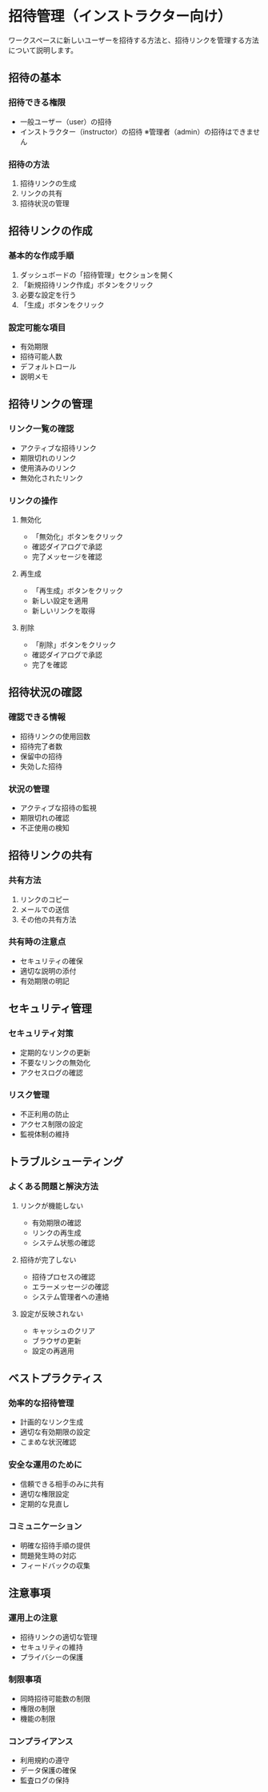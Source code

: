 # 招待管理（インストラクター向け）

ワークスペースに新しいユーザーを招待する方法と、招待リンクを管理する方法について説明します。

## 招待の基本

### 招待できる権限
- 一般ユーザー（user）の招待
- インストラクター（instructor）の招待
※管理者（admin）の招待はできません

### 招待の方法
1. 招待リンクの生成
2. リンクの共有
3. 招待状況の管理

## 招待リンクの作成

### 基本的な作成手順
1. ダッシュボードの「招待管理」セクションを開く
2. 「新規招待リンク作成」ボタンをクリック
3. 必要な設定を行う
4. 「生成」ボタンをクリック

### 設定可能な項目
- 有効期限
- 招待可能人数
- デフォルトロール
- 説明メモ

## 招待リンクの管理

### リンク一覧の確認
- アクティブな招待リンク
- 期限切れのリンク
- 使用済みのリンク
- 無効化されたリンク

### リンクの操作
1. 無効化
   - 「無効化」ボタンをクリック
   - 確認ダイアログで承認
   - 完了メッセージを確認

2. 再生成
   - 「再生成」ボタンをクリック
   - 新しい設定を適用
   - 新しいリンクを取得

3. 削除
   - 「削除」ボタンをクリック
   - 確認ダイアログで承認
   - 完了を確認

## 招待状況の確認

### 確認できる情報
- 招待リンクの使用回数
- 招待完了者数
- 保留中の招待
- 失効した招待

### 状況の管理
- アクティブな招待の監視
- 期限切れの確認
- 不正使用の検知

## 招待リンクの共有

### 共有方法
1. リンクのコピー
2. メールでの送信
3. その他の共有方法

### 共有時の注意点
- セキュリティの確保
- 適切な説明の添付
- 有効期限の明記

## セキュリティ管理

### セキュリティ対策
- 定期的なリンクの更新
- 不要なリンクの無効化
- アクセスログの確認

### リスク管理
- 不正利用の防止
- アクセス制限の設定
- 監視体制の維持

## トラブルシューティング

### よくある問題と解決方法

1. リンクが機能しない
   - 有効期限の確認
   - リンクの再生成
   - システム状態の確認

2. 招待が完了しない
   - 招待プロセスの確認
   - エラーメッセージの確認
   - システム管理者への連絡

3. 設定が反映されない
   - キャッシュのクリア
   - ブラウザの更新
   - 設定の再適用

## ベストプラクティス

### 効率的な招待管理
- 計画的なリンク生成
- 適切な有効期限の設定
- こまめな状況確認

### 安全な運用のために
- 信頼できる相手のみに共有
- 適切な権限設定
- 定期的な見直し

### コミュニケーション
- 明確な招待手順の提供
- 問題発生時の対応
- フィードバックの収集

## 注意事項

### 運用上の注意
- 招待リンクの適切な管理
- セキュリティの維持
- プライバシーの保護

### 制限事項
- 同時招待可能数の制限
- 権限の制限
- 機能の制限

### コンプライアンス
- 利用規約の遵守
- データ保護の確保
- 監査ログの保持